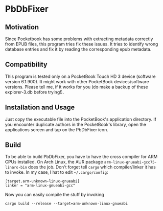 # PbDbFixer

## Motivation
Since Pocketbook has some problems with extracting metadata correctly from
EPUB files, this program tries fix these issues. It tries to identify
wrong database entries and fix it by reading the corresponding epub
metadata.

## Compatibility
This program is tested only on a PocketBook Touch HD 3 device (software
version 6.1.900). It might work with other PocketBook devices/software
versions. Please tell me, if it works for you (do make a backup of these
explorer-3.db before trying!).

## Installation and Usage
Just copy the executable file into the PocketBook's application directory.
If you encounter duplicate authors in the PocketBook's library, open the
applications screen and tap on the PbDbFixer icon.

## Build
To be able to build PbDbFixer, you have to have the cross compiler for
ARM CPUs installed. On Arch Linux, the AUR package `arm-linux-gnueabi-gcc75-linaro-bin`
does the job. Don't forget tell `cargo` which compiler/linker it has to
invoke. In my case, I hat to edit `~/.cargo/config`:
```
[target.arm-unknown-linux-gnueabi]
linker = "arm-linux-gnueabi-gcc"
```
Now you can easily compile the stuff by invoking
```
cargo build --release --target=arm-unknown-linux-gnueabi
```
